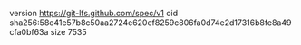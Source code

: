version https://git-lfs.github.com/spec/v1
oid sha256:58e41e57b8c50aa2724e620ef8259c806fa0d74e2d17316b8fe8a49cfa0bf63a
size 7535
